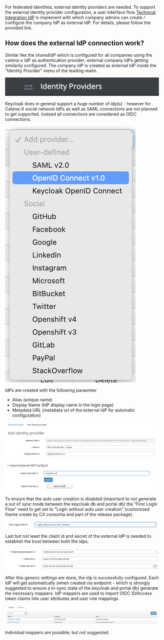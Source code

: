 For federated identities, external identity providers are needed.
To support the external identity provider configuration, a user interface flow [Technical Integration IdP](https://github.com/eclipse-tractusx/portal-assets/tree/v1.6.1/developer/02.%20Technical%20Integration/02.%20Identity%20Provider%20Management) is implement with which company admins can create / configure the company IdP as external IdP.
For details, please follow the provided link.

## How does the external IdP connection work?

Similar like the sharedIdP which is configured for all companies using the catena-x IdP as authentication provider; external company IdPs getting similarily configured.
The company idP is created as external IdP inside the "Identity Provider" menu of the leading realm.

![identityProviders](/docs/static/00_identityProviders.png)

Keycloak does in general support a huge number of idp(s) - however for Catena-X social network IdPs as well as SAML connections are not planned to get supported. Instead all connections are considered as OIDC connections.

![addProviderMenu](/docs/static/00_addProviderMenu.png)

IdPs are created with the following paraemter

- Alias (unique name)
- Display Name (IdP display name in the login page)
- Metadata URL (metadata url of the external IdP for automatic configuration)

![addProviderMenu](/docs/static/00_addIdp.png)

![addProviderMenu](/docs/static/00_importExternalIdpConfig.png)

To ensure that the auto user creation is disabled (important to not generate a out of sync mode between the keycloak db and portal db) the "First Login Flow" need to get set to "Login without auto user creation" (customized theme create by CX consortia and part of the release package).

![addProviderMenu](/docs/static/00_firstLoginFlow.png)

Last but not least the client id and secret of the external IdP is needed to establish the trust between both the idps.

![addProviderMenu](/docs/static/00_clientData.png)

After this generic settings are done, the idp is successfully configured.
Each IdP will get automatically (when created via endpoint - which is strongly suggested to ensure a in-sync state of the keycloak and portal db) generate the necessary mappers.
IdP mappers are used to import OIDC ID/Access token claims into user attributes and user role mappings.

![addProviderMenu](/docs/static/00_mappers.png)

Individual mappers are possible; but not suggested.

